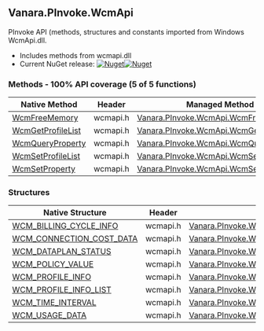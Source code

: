 ## Vanara.PInvoke.WcmApi  
PInvoke API (methods, structures and constants imported from Windows WcmApi.dll.

- Includes methods from wcmapi.dll  
- Current NuGet release: [![Nuget](https://img.shields.io/nuget/v/Vanara.PInvoke.WcmApi?logo=nuget&style=flat-square)![Nuget](https://img.shields.io/nuget/dt/Vanara.PInvoke.WcmApi?label=%20&style=flat-square)](https://www.nuget.org/packages/Vanara.PInvoke.WcmApi)  
### Methods - 100% API coverage (5 of 5 functions)  
Native Method | Header | Managed Method  
--- | --- | ---  
[WcmFreeMemory](https://www.google.com/search?num=5&q=WcmFreeMemory+site%3Adocs.microsoft.com) | wcmapi.h | [Vanara.PInvoke.WcmApi.WcmFreeMemory](https://github.com/dahall/Vanara/search?l=C%23&q=WcmFreeMemory)  
[WcmGetProfileList](https://www.google.com/search?num=5&q=WcmGetProfileList+site%3Adocs.microsoft.com) | wcmapi.h | [Vanara.PInvoke.WcmApi.WcmGetProfileList](https://github.com/dahall/Vanara/search?l=C%23&q=WcmGetProfileList)  
[WcmQueryProperty](https://www.google.com/search?num=5&q=WcmQueryProperty+site%3Adocs.microsoft.com) | wcmapi.h | [Vanara.PInvoke.WcmApi.WcmQueryProperty](https://github.com/dahall/Vanara/search?l=C%23&q=WcmQueryProperty)  
[WcmSetProfileList](https://www.google.com/search?num=5&q=WcmSetProfileList+site%3Adocs.microsoft.com) | wcmapi.h | [Vanara.PInvoke.WcmApi.WcmSetProfileList](https://github.com/dahall/Vanara/search?l=C%23&q=WcmSetProfileList)  
[WcmSetProperty](https://www.google.com/search?num=5&q=WcmSetProperty+site%3Adocs.microsoft.com) | wcmapi.h | [Vanara.PInvoke.WcmApi.WcmSetProperty](https://github.com/dahall/Vanara/search?l=C%23&q=WcmSetProperty)  
### Structures  
Native Structure | Header | Managed Structure  
--- | --- | ---  
[WCM_BILLING_CYCLE_INFO](https://www.google.com/search?num=5&q=WCM_BILLING_CYCLE_INFO+site%3Adocs.microsoft.com) | wcmapi.h | [Vanara.PInvoke.WcmApi.WCM_BILLING_CYCLE_INFO](https://github.com/dahall/Vanara/search?l=C%23&q=WCM_BILLING_CYCLE_INFO)  
[WCM_CONNECTION_COST_DATA](https://www.google.com/search?num=5&q=WCM_CONNECTION_COST_DATA+site%3Adocs.microsoft.com) | wcmapi.h | [Vanara.PInvoke.WcmApi.WCM_CONNECTION_COST_DATA](https://github.com/dahall/Vanara/search?l=C%23&q=WCM_CONNECTION_COST_DATA)  
[WCM_DATAPLAN_STATUS](https://www.google.com/search?num=5&q=WCM_DATAPLAN_STATUS+site%3Adocs.microsoft.com) | wcmapi.h | [Vanara.PInvoke.WcmApi.WCM_DATAPLAN_STATUS](https://github.com/dahall/Vanara/search?l=C%23&q=WCM_DATAPLAN_STATUS)  
[WCM_POLICY_VALUE](https://www.google.com/search?num=5&q=WCM_POLICY_VALUE+site%3Adocs.microsoft.com) | wcmapi.h | [Vanara.PInvoke.WcmApi.WCM_POLICY_VALUE](https://github.com/dahall/Vanara/search?l=C%23&q=WCM_POLICY_VALUE)  
[WCM_PROFILE_INFO](https://www.google.com/search?num=5&q=WCM_PROFILE_INFO+site%3Adocs.microsoft.com) | wcmapi.h | [Vanara.PInvoke.WcmApi.WCM_PROFILE_INFO](https://github.com/dahall/Vanara/search?l=C%23&q=WCM_PROFILE_INFO)  
[WCM_PROFILE_INFO_LIST](https://www.google.com/search?num=5&q=WCM_PROFILE_INFO_LIST+site%3Adocs.microsoft.com) | wcmapi.h | [Vanara.PInvoke.WcmApi.WCM_PROFILE_INFO_LIST](https://github.com/dahall/Vanara/search?l=C%23&q=WCM_PROFILE_INFO_LIST)  
[WCM_TIME_INTERVAL](https://www.google.com/search?num=5&q=WCM_TIME_INTERVAL+site%3Adocs.microsoft.com) | wcmapi.h | [Vanara.PInvoke.WcmApi.WCM_TIME_INTERVAL](https://github.com/dahall/Vanara/search?l=C%23&q=WCM_TIME_INTERVAL)  
[WCM_USAGE_DATA](https://www.google.com/search?num=5&q=WCM_USAGE_DATA+site%3Adocs.microsoft.com) | wcmapi.h | [Vanara.PInvoke.WcmApi.WCM_USAGE_DATA](https://github.com/dahall/Vanara/search?l=C%23&q=WCM_USAGE_DATA)  
